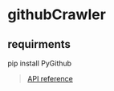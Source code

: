# githubCrawler
## requirments
pip install PyGithub
> [API reference](http://pygithub.readthedocs.io/en/latest/apis.html)
